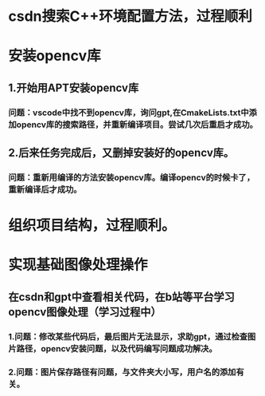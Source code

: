 # csdn搜索C++环境配置方法，过程顺利
# 安装opencv库
## 1.开始用APT安装opencv库
### 问题：vscode中找不到opencv库，询问gpt,在CmakeLists.txt中添加opencv库的搜索路径，并重新编译项目。尝试几次后重启才成功。
## 2.后来任务完成后，又删掉安装好的opencv库。
### 问题：重新用编译的方法安装opencv库。编译opencv的时候卡了，重新编译后才成功。
# 组织项目结构，过程顺利。
# 实现基础图像处理操作
## 在csdn和gpt中查看相关代码，在b站等平台学习opencv图像处理（学习过程中）
### 1.问题：修改某些代码后，最后图片无法显示，求助gpt，通过检查图片路径，opencv安装问题，以及代码编写问题成功解决。
### 2.问题：图片保存路径有问题，与文件夹大小写，用户名的添加有关。
